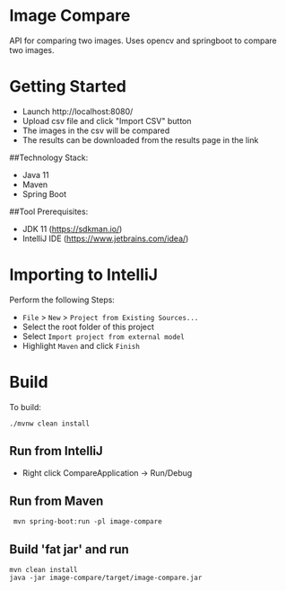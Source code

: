 # Image Compare

API for comparing two images. Uses opencv and springboot to compare two images.

# Getting Started

* Launch http://localhost:8080/
* Upload csv file and click "Import CSV" button
* The images in the csv will be compared
* The results can be downloaded from the results page in the link

##Technology Stack:
* Java 11
* Maven
* Spring Boot

##Tool Prerequisites:
* JDK 11 (https://sdkman.io/)
* IntelliJ IDE (https://www.jetbrains.com/idea/)

# Importing to IntelliJ
Perform the following Steps:
* `File` > `New` > `Project from Existing Sources...`
* Select the root folder of this project
* Select `Import project from external model`
* Highlight `Maven` and click `Finish`

# Build
To build:
```
./mvnw clean install
```
## Run from IntelliJ
* Right click CompareApplication -> Run/Debug

## Run from Maven
```
 mvn spring-boot:run -pl image-compare
```

## Build 'fat jar' and run
```
mvn clean install
java -jar image-compare/target/image-compare.jar